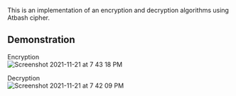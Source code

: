 This is an implementation of an encryption and decryption algorithms using Atbash cipher.
## Demonstration

Encryption</br>
![Screenshot 2021-11-21 at 7 43 18 PM](https://user-images.githubusercontent.com/62764458/142768760-1a60fef9-8097-4c51-8a1f-d69be3bde821.png)

Decryption</br>
![Screenshot 2021-11-21 at 7 42 09 PM](https://user-images.githubusercontent.com/62764458/142768722-d68431b4-f3b1-498c-a321-2cf01b904bf5.png)

